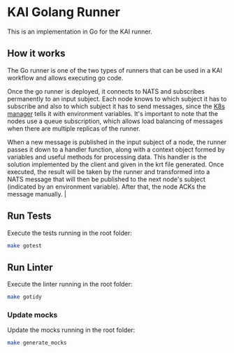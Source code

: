 # KAI Golang Runner

This is an implementation in Go for the KAI runner.

## How it works

The Go runner is one of the two types of runners that can be used in a KAI workflow and allows
executing go code.

Once the go runner is deployed, it connects to NATS and subscribes permanently to an input
subject.
Each node knows to which subject it has to subscribe and also to which subject it has to send messages,
since the [K8s manager](https://github.com/konstellation-io/kai/tree/main/engine/k8s-manager) tells it with environment variables.
It's important to note that the nodes use a queue subscription,
which allows load balancing of messages when there are multiple replicas of the runner.

When a new message is published in the input subject of a node, the runner passes it down to a
handler function, along with a context object formed by variables and useful methods for processing data.
This handler is the solution implemented by the client and given in the krt file generated.
Once executed, the result will be taken by the runner and transformed into a NATS message that
will then be published to the next node's subject (indicated by an environment variable).
After that, the node ACKs the message manually.                                           |

## Run Tests

Execute the tests running in the root folder:

``` sh
make gotest
```

## Run Linter

Execute the linter running in the root folder:

``` sh
make gotidy
```

### Update mocks

Update the mocks running in the root folder:

``` sh
make generate_mocks
```
